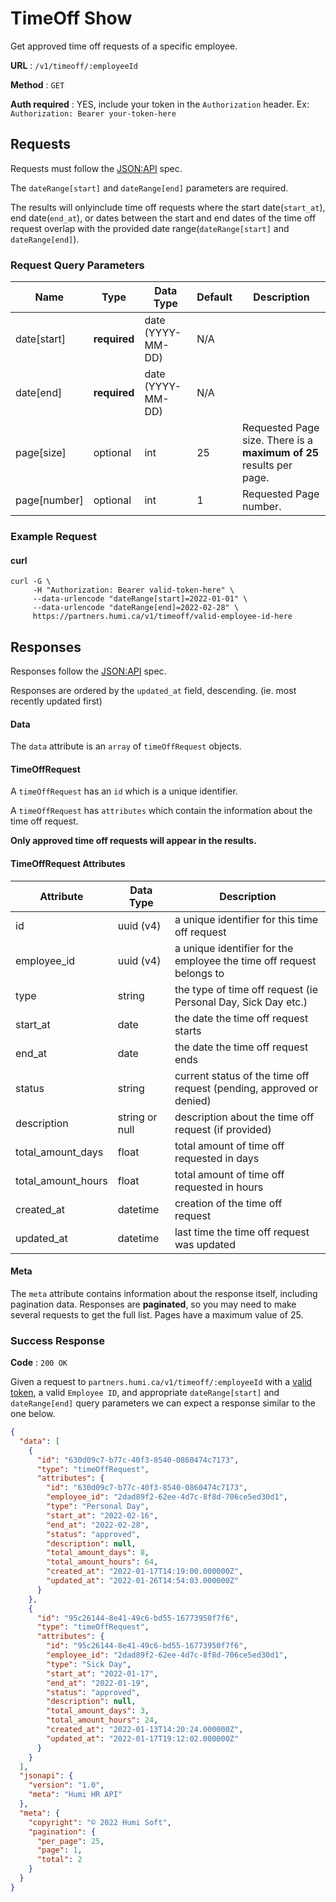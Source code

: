 # TimeOff Show

Get approved time off requests of a specific employee.

**URL** : `/v1/timeoff/:employeeId`

**Method** : `GET`

**Auth required** : YES, include your token in the `Authorization` header. Ex: `Authorization: Bearer your-token-here`

## Requests
Requests must follow the [JSON:API](https://jsonapi.org/) spec.

The `dateRange[start]` and `dateRange[end]` parameters are required.

The results will onlyinclude time off requests where the start date(`start_at`), end date(`end_at`), or dates between
the start and end dates of the time off request overlap with the provided date range(`dateRange[start]` and `dateRange[end]`).

### Request Query Parameters

| Name         | Type         | Data Type         | Default | Description                                                         |
|--------------|--------------|-------------------|---------|---------------------------------------------------------------------|
| date[start]  | **required** | date (YYYY-MM-DD) | N/A     |                                                                     |
| date[end]    | **required** | date (YYYY-MM-DD) | N/A     |                                                                     |
| page[size]   | optional     | int               | 25      | Requested Page size. There is a **maximum of 25** results per page. |
| page[number] | optional     | int               | 1       | Requested Page number.                                              |


### Example Request

#### curl
```
curl -G \
     -H "Authorization: Bearer valid-token-here" \
     --data-urlencode "dateRange[start]=2022-01-01" \
     --data-urlencode "dateRange[end]=2022-02-28" \
     https://partners.humi.ca/v1/timeoff/valid-employee-id-here
```


## Responses
Responses follow the [JSON:API](https://jsonapi.org/) spec.

Responses are ordered by the `updated_at` field, descending. (ie. most recently updated first)

#### Data
The `data` attribute is an `array` of `timeOffRequest` objects.

#### TimeOffRequest
A `timeOffRequest` has an `id` which is a unique identifier.

A `timeOffRequest` has `attributes` which contain the information about the time off request.

**Only approved time off requests will appear in the results.**

#### TimeOffRequest Attributes
| Attribute          | Data Type      | Description                                                          |
|--------------------|----------------|----------------------------------------------------------------------|
| id                 | uuid (v4)      | a unique identifier for this time off request                        |
| employee_id        | uuid (v4)      | a unique identifier for the employee the time off request belongs to |
| type               | string         | the type of time off request (ie Personal Day, Sick Day etc.)        |
| start_at           | date           | the date the time off request starts                                 |
| end_at             | date           | the date the time off request ends                                   |
| status             | string         | current status of the time off request (pending, approved or denied) |
| description        | string or null | description about the time off request (if provided)                 |
| total_amount_days  | float          | total amount of time off requested in days                           |
| total_amount_hours | float          | total amount of time off requested in hours                          |
| created_at         | datetime       | creation of the time off request                                     |
| updated_at         | datetime       | last time the time off request was updated                           |

#### Meta
The `meta` attribute contains information about the response itself, including pagination data. Responses are **paginated**,
so you may need to make several requests to get the full list. Pages have a maximum value of 25.

### Success Response

**Code** : `200 OK`

Given a request to `partners.humi.ca/v1/timeoff/:employeeId` with a [valid token](../../../README.md#humi-partners-api-token),
a valid `Employee ID`, and appropriate `dateRange[start]` and `dateRange[end]` query parameters we can expect a response
similar to the one below.

```json
{
  "data": [
    {
      "id": "630d09c7-b77c-40f3-8540-0860474c7173",
      "type": "timeOffRequest",
      "attributes": {
        "id": "630d09c7-b77c-40f3-8540-0860474c7173",
        "employee_id": "2dad89f2-62ee-4d7c-8f8d-706ce5ed30d1",
        "type": "Personal Day",
        "start_at": "2022-02-16",
        "end_at": "2022-02-28",
        "status": "approved",
        "description": null,
        "total_amount_days": 8,
        "total_amount_hours": 64,
        "created_at": "2022-01-17T14:19:00.000000Z",
        "updated_at": "2022-01-26T14:54:03.000000Z"
      }
    },
    {
      "id": "95c26144-8e41-49c6-bd55-16773950f7f6",
      "type": "timeOffRequest",
      "attributes": {
        "id": "95c26144-8e41-49c6-bd55-16773950f7f6",
        "employee_id": "2dad89f2-62ee-4d7c-8f8d-706ce5ed30d1",
        "type": "Sick Day",
        "start_at": "2022-01-17",
        "end_at": "2022-01-19",
        "status": "approved",
        "description": null,
        "total_amount_days": 3,
        "total_amount_hours": 24,
        "created_at": "2022-01-13T14:20:24.000000Z",
        "updated_at": "2022-01-17T19:12:02.000000Z"
      }
    }
  ],
  "jsonapi": {
    "version": "1.0",
    "meta": "Humi HR API"
  },
  "meta": {
    "copyright": "© 2022 Humi Soft",
    "pagination": {
      "per_page": 25,
      "page": 1,
      "total": 2
    }
  }
}
```
